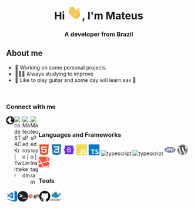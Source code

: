 <h1 align="center">Hi <img src="https://raw.githubusercontent.com/ABSphreak/ABSphreak/master/gifs/Hi.gif" width="40px" />, I'm Mateus</h1>

<h3 align="center">A developer from Brazil</h3>

<!-- <br /> -->

## About me

- 🐺 Working on some personal projects
- 👨🏻‍💻 Always studying to improve
- 🎸 Like to play guitar and some day will learn sax 🎷

<br />

### Connect with me

<!-- [<img align="left" alt="codeSTACKr | YouTube" width="22px" src="https://cdn.jsdelivr.net/npm/simple-icons@v3/icons/youtube.svg" />][youtube] -->
[<img align="left" alt="mateuspedroso.com.br" width="22px" src="https://raw.githubusercontent.com/iconic/open-iconic/master/svg/globe.svg" />][website]
[<img align="left" alt="codeSTACKr | Twitter" width="22px" src="https://cdn.jsdelivr.net/npm/simple-icons@v3/icons/twitter.svg" />][twitter]
[<img align="left" alt="MateusPedroso | LinkedIn" width="22px" src="https://cdn.jsdelivr.net/npm/simple-icons@v3/icons/linkedin.svg" />][linkedin]
[<img align="left" alt="MateusPedroso | Instagram" width="22px" src="https://cdn.jsdelivr.net/npm/simple-icons@v3/icons/instagram.svg" />][instagram]

<br />

### Languages and Frameworks

<img src="https://raw.githubusercontent.com/devicons/devicon/master/icons/html5/html5-plain.svg" alt="html5" width="30" height="30"/> 
<img src="https://raw.githubusercontent.com/devicons/devicon/master/icons/css3/css3-plain.svg" alt="css3" width="30" height="30"/> 
<img src="https://raw.githubusercontent.com/devicons/devicon/master/icons/bootstrap/bootstrap-plain.svg" alt="bootstrap" width="30" height="30"/>
<img src="https://raw.githubusercontent.com/devicons/devicon/master/icons/javascript/javascript-plain.svg" alt="javascript" width="30" height="30"/> 
<img src="https://raw.githubusercontent.com/devicons/devicon/master/icons/typescript/typescript-plain.svg" alt="typescript" width="30" height="30"/>
<img src="https://img.icons8.com/color/100/000000/dart.png" alt="typescript" width="30" height="30"/>
<img src="https://img.icons8.com/color/100/000000/flutter.png" alt="typescript" width="30" height="30"/>
<img src="https://raw.githubusercontent.com/devicons/devicon/master/icons/php/php-plain.svg" alt="php" width="30" height="30"/>
<img src="https://raw.githubusercontent.com/devicons/devicon/master/icons/wordpress/wordpress-plain.svg" alt="wordpress" width="30" height="30"/>
<img src="https://raw.githubusercontent.com/devicons/devicon/master/icons/laravel/laravel-plain.svg" alt="laravel" width="30" height="30"/>

<br />

### Tools

<img align="left" alt="Visual Studio Code" width="30px" src="https://raw.githubusercontent.com/github/explore/80688e429a7d4ef2fca1e82350fe8e3517d3494d/topics/visual-studio-code/visual-studio-code.png" />
<img align="left" alt="Terminal" width="30px" src="https://raw.githubusercontent.com/github/explore/80688e429a7d4ef2fca1e82350fe8e3517d3494d/topics/terminal/terminal.png" />
<img align="left" alt="Git" width="30px" src="https://raw.githubusercontent.com/github/explore/80688e429a7d4ef2fca1e82350fe8e3517d3494d/topics/git/git.png" />
<img align="left" alt="GitHub" width="30px" src="https://raw.githubusercontent.com/github/explore/78df643247d429f6cc873026c0622819ad797942/topics/github/github.png" />
<img align="left" alt="Docker" width="30px" src="https://raw.githubusercontent.com/devicons/devicon/master/icons/docker/docker-original-wordmark.svg" />

<br />

<!-- Images 
https://raw.githubusercontent.com/github/explore/80688e429a7d4ef2fca1e82350fe8e3517d3494d/topics/typescript/typescript.png
https://raw.githubusercontent.com/devicons/devicon/master/icons/typescript/typescript-original.svg
-->

<!-- References
https://github.com/gargakshit/gargakshit
https://www.youtube.com/watch?v=n6d4KHSKqGk
 -->

<!-- Links -->
 [website]: https://mateuspedroso.com.br
 [linkedin]: https://linkedin.com/in/mateuspedroso
 [instagram]: https://instagram.com/mtspedroso/
 [twitter]: https://twitter.com/MateusPSilva